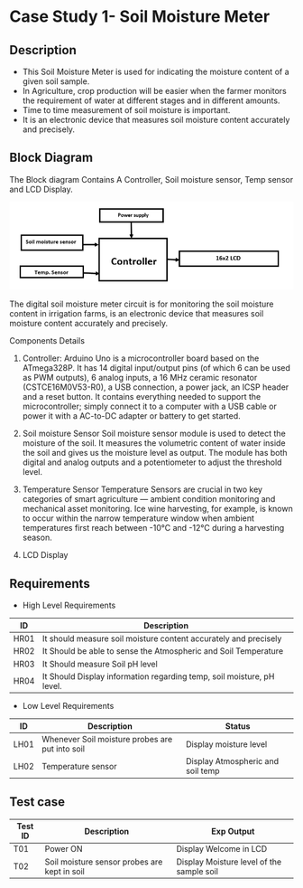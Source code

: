 # Case Study 1- Soil Moisture Meter
## Description

*	This Soil Moisture Meter is used for indicating the moisture content of a given soil sample.
*	In Agriculture, crop production will be easier when the farmer monitors the requirement of water at different stages and in different amounts. 
*	Time to time measurement of soil moisture is important.
*	It is an electronic device that measures soil moisture content accurately and precisely.


## Block Diagram
   The Block diagram Contains A Controller, Soil moisture sensor, Temp sensor and LCD Display.
   
  
   ![Block Diagram](https://github.com/ShamaTorgal/M2-EmbSys/blob/main/CaseStudy/Simple_CaseStudy/Soil_moisture_meter.png)


The digital soil moisture meter circuit is for monitoring the soil moisture content in irrigation farms, is an electronic device that measures soil moisture content accurately and precisely.

Components Details
1.	Controller: 
Arduino Uno is a microcontroller board based on the ATmega328P. It has 14 digital input/output pins (of which 6 can be used as PWM outputs), 6 analog inputs, a 16 MHz ceramic resonator (CSTCE16M0V53-R0), a USB connection, a power jack, an ICSP header and a reset button. It contains everything needed to support the microcontroller; simply connect it to a computer with a USB cable or power it with a AC-to-DC adapter or battery to get started.


2.	Soil moisture Sensor
Soil moisture sensor module is used to detect the moisture of the soil. It measures the volumetric content of water inside the soil and gives us the moisture level as output. The module has both digital and analog outputs and a potentiometer to adjust the threshold level.
3.	Temperature Sensor
Temperature Sensors are crucial in two key categories of smart agriculture — ambient condition monitoring and mechanical asset monitoring. Ice wine harvesting, for example, is known to occur within the narrow temperature window when ambient temperatures first reach between -10°C and -12°C during a harvesting season.
4.	LCD Display

## Requirements

* High Level Requirements 

| ID |	Description |
| --- | --- |
| HR01 |	It should measure soil moisture content accurately and precisely|
| HR02 |	It Should be able to sense the Atmospheric and Soil Temperature|
| HR03 | It Should measure Soil pH level| 
| HR04 |It Should Display information regarding temp, soil moisture, pH level.|
	
* Low Level Requirements

| ID |       Description                       |   Status |
| --- | --- | --- |
| LH01 | Whenever Soil moisture probes are put into soil |  Display moisture level |
| LH02 | Temperature sensor                                                  | Display Atmospheric and soil temp |

## Test case
| Test ID |	Description |	Exp Output |
| --- | --- | --- |
| T01 | Power ON | Display Welcome in LCD |
| T02 | Soil moisture sensor probes are kept in soil	| Display Moisture level of the sample soil | 



